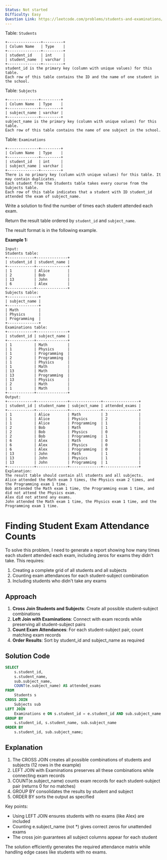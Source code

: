 ```yaml
---
Status: Not started
Difficulty: Easy
Question Link: https://leetcode.com/problems/students-and-examinations/
---
```

Table: `Students`

```Plain
+---------------+---------+
| Column Name   | Type    |
+---------------+---------+
| student_id    | int     |
| student_name  | varchar |
+---------------+---------+
student_id is the primary key (column with unique values) for this table.
Each row of this table contains the ID and the name of one student in the school.
```

Table: `Subjects`

```Plain
+--------------+---------+
| Column Name  | Type    |
+--------------+---------+
| subject_name | varchar |
+--------------+---------+
subject_name is the primary key (column with unique values) for this table.
Each row of this table contains the name of one subject in the school.
```

Table: `Examinations`

```Plain
+--------------+---------+
| Column Name  | Type    |
+--------------+---------+
| student_id   | int     |
| subject_name | varchar |
+--------------+---------+
There is no primary key (column with unique values) for this table. It may contain duplicates.
Each student from the Students table takes every course from the Subjects table.
Each row of this table indicates that a student with ID student_id attended the exam of subject_name.
```

Write a solution to find the number of times each student attended each exam.

Return the result table ordered by `student_id` and `subject_name`.

The result format is in the following example.

**Example 1:**

```Plain
Input:
Students table:
+------------+--------------+
| student_id | student_name |
+------------+--------------+
| 1          | Alice        |
| 2          | Bob          |
| 13         | John         |
| 6          | Alex         |
+------------+--------------+
Subjects table:
+--------------+
| subject_name |
+--------------+
| Math         |
| Physics      |
| Programming  |
+--------------+
Examinations table:
+------------+--------------+
| student_id | subject_name |
+------------+--------------+
| 1          | Math         |
| 1          | Physics      |
| 1          | Programming  |
| 2          | Programming  |
| 1          | Physics      |
| 1          | Math         |
| 13         | Math         |
| 13         | Programming  |
| 13         | Physics      |
| 2          | Math         |
| 1          | Math         |
+------------+--------------+
Output:
+------------+--------------+--------------+----------------+
| student_id | student_name | subject_name | attended_exams |
+------------+--------------+--------------+----------------+
| 1          | Alice        | Math         | 3              |
| 1          | Alice        | Physics      | 2              |
| 1          | Alice        | Programming  | 1              |
| 2          | Bob          | Math         | 1              |
| 2          | Bob          | Physics      | 0              |
| 2          | Bob          | Programming  | 1              |
| 6          | Alex         | Math         | 0              |
| 6          | Alex         | Physics      | 0              |
| 6          | Alex         | Programming  | 0              |
| 13         | John         | Math         | 1              |
| 13         | John         | Physics      | 1              |
| 13         | John         | Programming  | 1              |
+------------+--------------+--------------+----------------+
Explanation:
The result table should contain all students and all subjects.
Alice attended the Math exam 3 times, the Physics exam 2 times, and the Programming exam 1 time.
Bob attended the Math exam 1 time, the Programming exam 1 time, and did not attend the Physics exam.
Alex did not attend any exams.
John attended the Math exam 1 time, the Physics exam 1 time, and the Programming exam 1 time.
```

# Finding Student Exam Attendance Counts

To solve this problem, I need to generate a report showing how many times each student attended each exam, including zeros for exams they didn't take. This requires:

1. Creating a complete grid of all students and all subjects
2. Counting exam attendances for each student-subject combination
3. Including students who didn't take any exams

## Approach

1. **Cross Join Students and Subjects**: Create all possible student-subject combinations
2. **Left Join with Examinations**: Connect with exam records while preserving all student-subject pairs
3. **Count Exam Attendances**: For each student-subject pair, count matching exam records
4. **Order Results**: Sort by student_id and subject_name as required

## Solution Code

```SQL
SELECT
    s.student_id,
    s.student_name,
    sub.subject_name,
    COUNT(e.subject_name) AS attended_exams
FROM
    Students s
CROSS JOIN
    Subjects sub
LEFT JOIN
    Examinations e ON s.student_id = e.student_id AND sub.subject_name = e.subject_name
GROUP BY
    s.student_id, s.student_name, sub.subject_name
ORDER BY
    s.student_id, sub.subject_name;
```

## Explanation

1. The CROSS JOIN creates all possible combinations of students and subjects (12 rows in the example)
2. LEFT JOIN with Examinations preserves all these combinations while connecting exam records
3. COUNT(e.subject_name) counts exam records for each student-subject pair (returns 0 for no matches)
4. GROUP BY consolidates the results by student and subject
5. ORDER BY sorts the output as specified

Key points:

- Using LEFT JOIN ensures students with no exams (like Alex) are included
- Counting e.subject_name (not *) gives correct zeros for unattended exams
- The cross join guarantees all subject columns appear for each student

The solution efficiently generates the required attendance matrix while handling edge cases like students with no exams.